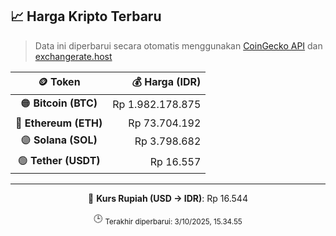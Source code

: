 

<!-- HARGA_KRIPTO -->
## 📈 Harga Kripto Terbaru

> Data ini diperbarui secara otomatis menggunakan [CoinGecko API](https://www.coingecko.com/) dan [exchangerate.host](https://exchangerate.host/)

<div align="center">

| 🪙 Token | 💰 Harga (IDR) |
|:------:|---------------:|
| 🟠 **Bitcoin (BTC)**   | Rp 1.982.178.875 |
| 🔵 **Ethereum (ETH)**  | Rp 73.704.192 |
| 🟣 **Solana (SOL)**    | Rp 3.798.682 |
| 🟢 **Tether (USDT)**   | Rp 16.557 |

---

💱 **Kurs Rupiah (USD → IDR)**: Rp 16.544

🕒 <sub>Terakhir diperbarui: 3/10/2025, 15.34.55</sub>

</div>
<!-- /HARGA_KRIPTO -->